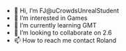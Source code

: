 - 👋 Hi, I’m FJ@uCrowdsUnrealStudent
- 👀 I’m interested in Games
- 🌱 I’m currently learning GMT
- 💞️ I’m looking to collaborate on 2.6
- 📫 How to reach me contact Roland

<!---
uCrowdsUnrealStudent/uCrowdsUnrealStudent is a ✨ special ✨ repository because its `README.md` (this file) appears on your GitHub profile.
You can click the Preview link to take a look at your changes.
--->
